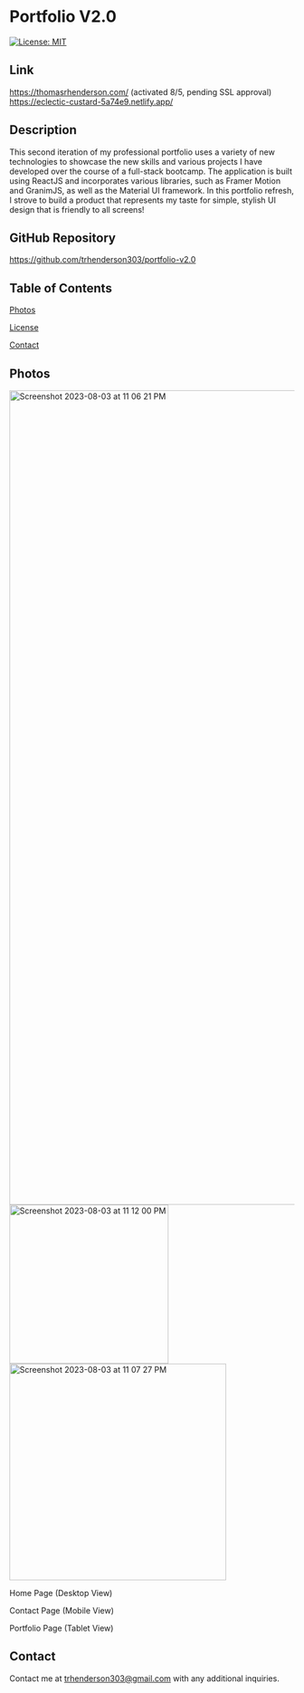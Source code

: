 # Portfolio V2.0
[![License: MIT](https://img.shields.io/badge/License-MIT-yellow.svg)](https://opensource.org/licenses/MIT)

## Link
https://thomasrhenderson.com/ (activated 8/5, pending SSL approval)
https://eclectic-custard-5a74e9.netlify.app/ 

## Description
This second iteration of my professional portfolio uses a variety of new technologies to showcase the new skills and various projects I have developed over the course of a full-stack bootcamp. The application is built using ReactJS and incorporates various libraries, such as Framer Motion and GranimJS, as well as the Material UI framework. In this portfolio refresh, I strove to build a product that represents my taste for simple, stylish UI design that is friendly to all screens!

## GitHub Repository
https://github.com/trhenderson303/portfolio-v2.0

## Table of Contents


[Photos](#photos)

[License](#license)

[Contact](#contact)

## Photos
<img width="1440" alt="Screenshot 2023-08-03 at 11 06 21 PM" src="https://github.com/trhenderson303/portfolio-v2.0/assets/132783253/b68fa762-c2c4-486f-b93b-aee90ee4ced1"> 
<img width="281" alt="Screenshot 2023-08-03 at 11 12 00 PM" src="https://github.com/trhenderson303/portfolio-v2.0/assets/132783253/71848421-2d58-48c7-9e19-5958eb4ec25b">  <img width="383" alt="Screenshot 2023-08-03 at 11 07 27 PM" src="https://github.com/trhenderson303/portfolio-v2.0/assets/132783253/f0a02bc2-b982-4d46-b172-7e7b6a433cd5"> 

Home Page (Desktop View)

Contact Page (Mobile View)

Portfolio Page (Tablet View)





## Contact
Contact me at trhenderson303@gmail.com with any additional inquiries.
